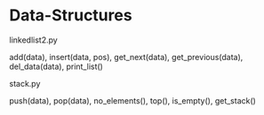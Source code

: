 # Data-Structures

linkedlist2.py

add(data), insert(data, pos), get_next(data), get_previous(data), del_data(data), print_list()

stack.py

push(data), pop(data), no_elements(), top(), is_empty(), get_stack()
